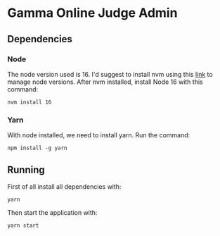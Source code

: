 # Gamma Online Judge Admin 

## Dependencies

### Node

The node version used is 16. I'd suggest to install nvm using this [link](https://heynode.com/tutorial/install-nodejs-locally-nvm/) to manage node versions. After nvm installed, install Node 16 with this command:

```shell
nvm install 16
```

### Yarn

With node installed, we need to install yarn. Run the command:
```
npm install -g yarn
```

## Running

First of all install all dependencies with:
```
yarn
```

Then start the application with:
```
yarn start
```
